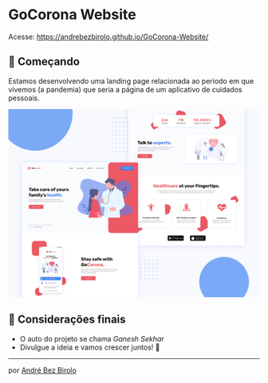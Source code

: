 # GoCorona Website

Acesse: https://andrebezbirolo.github.io/GoCorona-Website/

## 🚀 Começando

Estamos desenvolvendo uma landing page relacionada ao periodo em que vivemos (a pandemia) que seria a página de um aplicativo de cuidados pessoais.

![Demonstração](https://github.com/AndreBezBirolo/GoCorona-Website/blob/main/demo.png "Visão do projeto")




## 🎁 Considerações finais

* O auto do projeto se chama *Ganesh Sekhar*
* Divulgue a ideia e vamos crescer juntos! 📢

---
por [André Bez Birolo](https://gist.github.com/AndreBezBirolo) 

